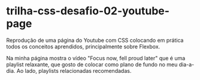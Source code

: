 # trilha-css-desafio-02-youtube-page
Reprodução de uma página do Youtube com CSS colocando em prática todos os conceitos aprendidos, principalmente sobre Flexbox.

Na minha página mostra o vídeo "Focus now, fell proud later" que é uma playlist relaxante, que gosto de colocar como plano de fundo no meu dia-a-dia. Ao lado, playlists relacionadas recomendadas.
